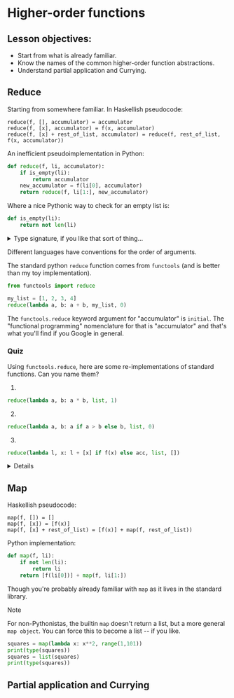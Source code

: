 # Higher-order functions

## Lesson objectives:

- Start from what is already familiar.
- Know the names of the common higher-order function abstractions.
- Understand partial application and Currying.

## Reduce

Starting from somewhere familiar.
In Haskellish pseudocode:

```
reduce(f, [], accumulator) = accumulator
reduce(f, [x], accumulator) = f(x, accumulator)
reduce(f, [x] + rest_of_list, accumulator) = reduce(f, rest_of_list, f(x, accumulator))
```

An inefficient pseudoimplementation in Python:

```python
def reduce(f, li, accumulator):
    if is_empty(li):
        return accumulator
    new_accumulator = f(li[0], accumulator)
    return reduce(f, li[1:], new_accumulator)
```

Where a nice Pythonic way to check for an empty list is:

```py
def is_empty(li):
    return not len(li)
```

<details><summary>Type signature, if you like that sort of thing...</summary>

```python
T, R = TypeVar("T"), TypeVar("R")
def reduce(f: Callable[[T, R] T], li: list[T], accumulator: R) -> R:
    ...
```

</details>

Different languages have conventions for the order of arguments.

The standard python `reduce` function comes from `functools` (and is better than my toy implementation).

```python
from functools import reduce

my_list = [1, 2, 3, 4]
reduce(lambda a, b: a + b, my_list, 0)
```

The `functools.reduce` keyword argument for "accumulator" is `initial`.
The "functional programming" nomenclature for that is "accumulator" and that's what you'll find if you Google in general.

### Quiz

Using `functools.reduce`, here are some re-implementations of standard functions.
Can you name them?

1.

```python
reduce(lambda a, b: a * b, list, 1)
```

2.

```python
reduce(lambda a, b: a if a > b else b, list, 0)
```

3.

```python
reduce(lambda l, x: l + [x] if f(x) else acc, list, [])
```

<details>

```python
def is_even(x: ):
    return x % 2 == 0

T = TypeVar("T")
def filter(f: Callable[[T], bool], li: list[T]) -> list[T]:
    return reduce(lambda l, x: l + [x] if f(x) else acc, li, [])

numbers = list(range(1,101))
print(filter(is_even, numbers))
```

</details>

## Map

Haskellish pseudocode:

```
map(f, []) = []
map(f, [x]) = [f(x)]
map(f, [x] + rest_of_list) = [f(x)] + map(f, rest_of_list))
```

Python implementation:

```py
def map(f, li):
    if not len(li):
        return li
    return [f(li[0])] + map(f, li[1:])
```

Though you're probably already familiar with `map` as it lives in the standard library.

> [!NOTE]
> For non-Pythonistas, the builtin `map` doesn't return a list, but a more general `map object`. You can force this to become a list -- if you like.
>
> ```py
> squares = map(lambda x: x**2, range(1,101))
> print(type(squares))
> squares = list(squares)
> print(type(squares))
> ```

## Partial application and Currying

